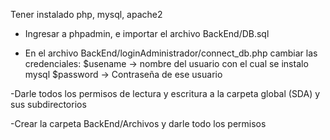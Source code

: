 Tener instalado php, mysql, apache2

- Ingresar a phpadmin, e importar el archivo BackEnd/DB.sql

- En el archivo BackEnd/loginAdministrador/connect_db.php cambiar las credenciales:
$usename -> nombre del usuario con el cual se instalo mysql
$password -> Contraseña de ese usuario

-Darle todos los permisos de lectura y escritura a la carpeta global (SDA) y sus subdirectorios

-Crear la carpeta BackEnd/Archivos y darle todo los permisos
